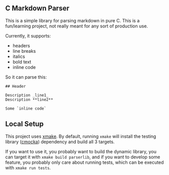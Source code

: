 ## C Markdown Parser

This is a simple library for parsing markdown in pure C. This is a fun/learning project, not really meant for any sort of production use.

Currently, it supports:

- headers
- line breaks
- italics
- bold text
- inline code

So it can parse this:
```
## Header

Description _line1_
Description **line2**

Some `inline code`
```

## Local Setup

This project uses [xmake](https://xmake.io). By default, running `xmake` will install the testing library ([cmocka](https://cmocka.org/)) dependency and build all 3 targets.

If you want to use it, you probably want to build the dynamic library, you can target it with `xmake build parserlib`, and if you want to develop some feature, you probably only care about running tests, which can be executed with `xmake run tests`.
